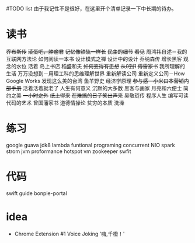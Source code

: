 #TODO list
由于我记性不是很好，在这里开个清单记录一下中长期的待办。
# 读书
~~乔布斯传~~ 
~~滚蛋吧，肿瘤君~~ 
~~记忆像铁轨一样长~~ 
~~民主的细节~~ 
~~看见~~ 
周鸿祎自述－我的互联网方法论 
如何阅读一本书 
设计模式之禅 
设计中的设计 
乔纳森传 
增长黑客 
观念的水位 
活着 
岛上书店 
稻盛和夫 
~~如何变得有思想~~ 
~~从0到1~~ 
~~傅雷家书~~ 
我所理解的生活 
万万没想到－用理工科的思维理解世界 
重新解读公司 
重新定义公司－How Google Works 
发现这么美的台湾 
鱼羊野史 
经济学原理 
~~参与感－小米口本营销内部手册~~ 
活着活着就老了 
人生有何意义 
沉默的大多数 
黑客与画家 
月亮和六便士 
简约之美 
~~一小时之外~~ 
~~纸上得来~~ 
~~在难搞的日子笑出声来~~ 
吴敬琏传 
程序人生 
编写可读代码的艺术 
曾国藩家书 
道德情操论 
贫穷的本质 
洗澡 


# 练习
google guava 
jdk8 
lambda 
funtional programing 
concurrent 
NIO 
spark 
strom 
jvm proformance 
hotspot vm 
zookeeper 
swfit 

# 代码
swift guide 
bonpie-portal 

# idea
- Chrome Extension #1 Voice Joking '嗨,千橙！' 
